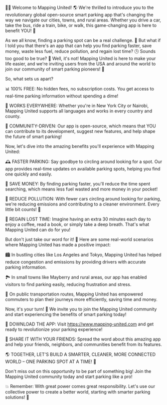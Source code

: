 🚗💥 Welcome to Mapping United! 🌎 We're thrilled to introduce you to the revolutionary global open-source smart parking app that's changing the way we navigate our cities, towns, and rural areas. Whether you drive a car, take the bus, ride a train, bike, or walk, this game-changing app is here to benefit YOU! 🤩

As we all know, finding a parking spot can be a real challenge. 💪 But what if I told you that there's an app that can help you find parking faster, save money, waste less fuel, reduce pollution, and regain lost time? 🕒️ Sounds too good to be true? 🤔 Well, it's not! Mapping United is here to make your life easier, and we're inviting users from the USA and around the world to join our community of smart parking pioneers! 🌟

So, what sets us apart?

📊 100% FREE: No hidden fees, no subscription costs. You get access to real-time parking information without spending a dime!

🔴 WORKS EVERYWHERE: Whether you're in New York City or Nairobi, Mapping United supports all languages and works in every country and county.

💬 COMMUNITY-DRIVEN: Our app is open-source, which means that YOU can contribute to its development, suggest new features, and help shape the future of smart parking!

Now, let's dive into the amazing benefits you'll experience with Mapping United:

🕰️ FASTER PARKING: Say goodbye to circling around looking for a spot. Our app provides real-time updates on available parking spots, helping you find one quickly and easily.

💸 SAVE MONEY: By finding parking faster, you'll reduce the time spent searching, which means less fuel wasted and more money in your pocket!

🌿 REDUCE POLLUTION: With fewer cars circling around looking for parking, we're reducing emissions and contributing to a cleaner environment. Every little bit counts! 🌟

💪 REGAIN LOST TIME: Imagine having an extra 30 minutes each day to enjoy a coffee, read a book, or simply take a deep breath. That's what Mapping United can do for you!

But don't just take our word for it! 🤔 Here are some real-world scenarios where Mapping United has made a positive impact:

🏙️ In bustling cities like Los Angeles and Tokyo, Mapping United has helped reduce congestion and emissions by providing drivers with accurate parking information.

🏞️ In small towns like Mayberry and rural areas, our app has enabled visitors to find parking easily, reducing frustration and stress.

🚂 On public transportation routes, Mapping United has empowered commuters to plan their journeys more efficiently, saving time and money.

Now, it's your turn! 🎉 We invite you to join the Mapping United community and start experiencing the benefits of smart parking today!

📲 DOWNLOAD THE APP: Visit https://www.mapping-united.com and get ready to revolutionize your parking experience!

💬 SHARE IT WITH YOUR FRIENDS: Spread the word about this amazing app and help your friends, neighbors, and communities benefit from its features.

🌎 TOGETHER, LET'S BUILD A SMARTER, CLEANER, MORE CONNECTED WORLD – ONE PARKING SPOT AT A TIME! 🚀

Don't miss out on this opportunity to be part of something big! Join the Mapping United community today and start parking like a pro!

💥 Remember: With great power comes great responsibility. Let's use our collective power to create a better world, starting with smarter parking solutions! 💪